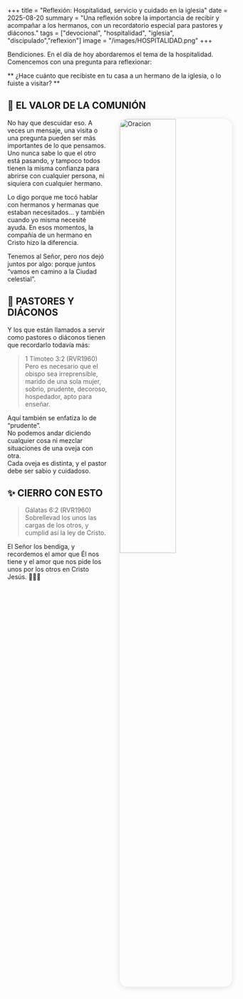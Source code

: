 +++
title = "Reflexión: Hospitalidad, servicio y cuidado en la iglesia"
date = 2025-08-20
summary = "Una reflexión sobre la importancia de recibir y acompañar a los hermanos, con un recordatorio especial para pastores y diáconos."
tags = ["devocional", "hospitalidad", "iglesia", "discipulado","reflexion"]
image = "/images/HOSPITALIDAD.png"
+++



Bendiciones. En el día de hoy abordaremos el tema de la hospitalidad.  
Comencemos con una pregunta para reflexionar:

** ¿Hace cuánto que recibiste en tu casa a un hermano de la iglesia, o lo fuiste a visitar? **


## 🤝 EL VALOR DE LA COMUNIÓN

<img src="/images/HOSPITALIDAD.png" 
     alt="Oracion"
     style="float: right; 
            margin-left: 2em; 
            margin-bottom: 1em; 
            max-width: 400px; 
            width: 50%; 
            height: auto; 
            border-radius: 18px; 
            box-shadow: 0 2px 14px rgba(0,0,0,0.12);" />

No hay que descuidar eso. A veces un mensaje, una visita o una pregunta pueden ser más importantes de lo que pensamos. Uno nunca sabe lo que el otro está pasando, y tampoco todos tienen la misma confianza para abrirse con cualquier persona, ni siquiera con cualquier hermano.

Lo digo porque me tocó hablar con hermanos y hermanas que estaban necesitados… y también cuando yo misma necesité ayuda. En esos momentos, la compañía de un hermano en Cristo hizo la diferencia.

Tenemos al Señor, pero nos dejó juntos por algo: porque juntos “vamos en camino a la Ciudad celestial”.

## 📖 PASTORES Y DIÁCONOS

Y los que están llamados a servir como pastores o diáconos tienen que recordarlo todavía más:

> 1 Timoteo 3:2 (RVR1960)  
> Pero es necesario que el obispo sea irreprensible, marido de una sola mujer, sobrio, prudente, decoroso, hospedador, apto para enseñar.

Aquí también se enfatiza lo de “prudente”.  
No podemos andar diciendo cualquier cosa ni mezclar situaciones de una oveja con otra.  
Cada oveja es distinta, y el pastor debe ser sabio y cuidadoso.


## ✨ CIERRO CON ESTO

> Gálatas 6:2 (RVR1960)  
> Sobrellevad los unos las cargas de los otros, y cumplid así la ley de Cristo.

El Señor los bendiga, y recordemos el amor que Él nos tiene y el amor que nos pide los unos por los otros en Cristo Jesús. 🐑✨🙏
